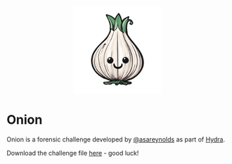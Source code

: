 <div id="top" align="center">
<img src="https://github.com/ethanpinter/hydra/blob/main/Challenge%20B%20-%20Onion/src/onion.png" alt="logo" width="200px"/>
</div>

# Onion

Onion is a forensic challenge developed by [@asareynolds](https://github.com/asareynolds) as part of [Hydra](https://github.com/ethanpinter/hydra). 

Download the challenge file [here](https://pennstateoffice365-my.sharepoint.com/:u:/g/personal/amr8356_psu_edu/EVPad2qbCA5BqPYFtboFGgAB8nNlKDyZqPsAA-OaVXD_8Q) - good luck!